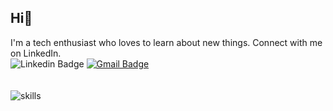 ## Hi🖖
I'm a tech enthusiast who loves to learn about new things. Connect with me on LinkedIn.\
![Linkedin Badge](https://img.shields.io/badge/LinkedIn-0077B5?style=for-the-badge&logo=linkedin&logoColor=white&link=https://www.linkedin.com/in/heenluy/)
[![Gmail Badge](https://img.shields.io/badge/Gmail-D14836?style=for-the-badge&logo=gmail&logoColor=white&link=mailto:heenluy@gmail.com)](mailto:heenluy@gmail.com)
<br>
<br>
<br>
![skills](https://user-images.githubusercontent.com/83776695/158038344-7ce15e15-7064-41b4-81b4-cd2a170edefa.png)



